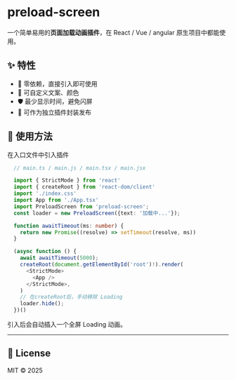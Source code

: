 # preload-screen  

一个简单易用的**页面加载动画插件**，在 React / Vue / angular 原生项目中都能使用。

## ✨ 特性

 - 🚀 零依赖，直接引入即可使用
 - 🎨 可自定义文案、颜色
 - 🛡️ 最少显示时间，避免闪屏
 - 🔧 可作为独立插件封装发布

## 🔨 使用方法

  在入口文件中引入插件

  ```ts
    // main.ts / main.js / main.tsx / main.jsx

    import { StrictMode } from 'react'
    import { createRoot } from 'react-dom/client'
    import './index.css'
    import App from './App.tsx'
    import PreloadScreen from 'preload-screen';
    const loader = new PreloadScreen({text: '加载中...'});

    function awaitTimeout(ms: number) {
      return new Promise((resolve) => setTimeout(resolve, ms))
    }

    (async function () {
      await awaitTimeout(5000);
      createRoot(document.getElementById('root')!).render(
        <StrictMode>
          <App />
        </StrictMode>,
      )
      // 在createRoot后，手动移除 Loading
      loader.hide();
    })()
  ```

  引入后会自动插入一个全屏 Loading 动画。

  ---



## 📄 License

MIT © 2025
